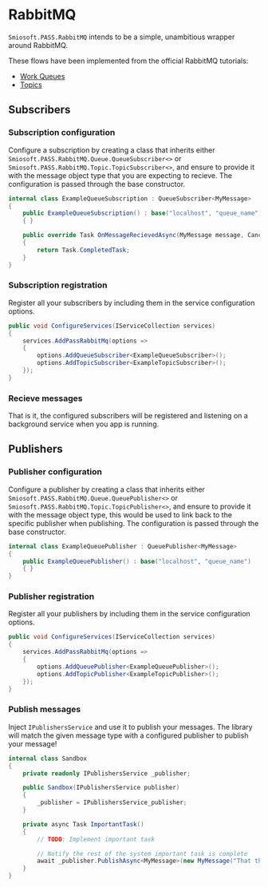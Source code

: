 # RabbitMQ

`Smiosoft.PASS.RabbitMQ` intends to be a simple, unambitious wrapper around RabbitMQ.

These flows have been implemented from the official RabbitMQ tutorials:

- [Work Queues](https://www.rabbitmq.com/tutorials/tutorial-two-dotnet.html)
- [Topics](https://www.rabbitmq.com/tutorials/tutorial-five-dotnet.html)

## Subscribers

### Subscription configuration

Configure a subscription by creating a class that inherits either `Smiosoft.PASS.RabbitMQ.Queue.QueueSubscriber<>` or `Smiosoft.PASS.RabbitMQ.Topic.TopicSubscriber<>`, and ensure to provide it with the message object type that you are expecting to recieve. The configuration is passed through the base constructor.

```csharp
internal class ExampleQueueSubscription : QueueSubscriber<MyMessage>
{
	public ExampleQueueSubscription() : base("localhost", "queue_name")
	{ }

	public override Task OnMessageRecievedAsync(MyMessage message, CancellationToken cancellationToken)
	{
		return Task.CompletedTask;
	}
}
```

### Subscription registration

Register all your subscribers by including them in the service configuration options.

```csharp
public void ConfigureServices(IServiceCollection services)
{
	services.AddPassRabbitMq(options =>
	{
		options.AddQueueSubscriber<ExampleQueueSubscriber>();
		options.AddTopicSubscriber<ExampleTopicSubscriber>();
	});
}
```

### Recieve messages

That is it, the configured subscribers will be registered and listening on a background service when you app is running.

## Publishers

### Publisher configuration

Configure a publisher by creating a class that inherits either `Smiosoft.PASS.RabbitMQ.Queue.QueuePublisher<>` or `Smiosoft.PASS.RabbitMQ.Topic.TopicPublisher<>`, and ensure to provide it with the message object type, this would be used to link back to the specific publisher when publishing. The configuration is passed through the base constructor.

```csharp
internal class ExampleQueuePublisher : QueuePublisher<MyMessage>
{
	public ExampleQueuePublisher() : base("localhost", "queue_name")
	{ }
}
```

### Publisher registration

Register all your publishers by including them in the service configuration options.

```csharp
public void ConfigureServices(IServiceCollection services)
{
	services.AddPassRabbitMq(options =>
	{
		options.AddQueuePublisher<ExampleQueuePublisher>();
		options.AddTopicPublisher<ExampleTopicPublisher>();
	});
}
```

### Publish messages

Inject `IPublishersService` and use it to publish your messages. The library will match the given message type with a configured publisher to publish your message!

```csharp
internal class Sandbox
{
	private readonly IPublishersService _publisher;

	public Sandbox(IPublishersService publisher)
	{
		_publisher = IPublishersService_publisher;
	}

	private async Task ImportantTask()
	{
		// TODO: Implement important task

		// Notify the rest of the system important task is complete
		await _publisher.PublishAsync<MyMessage>(new MyMessage("That thing you asked for is done."))
	}
}
```
